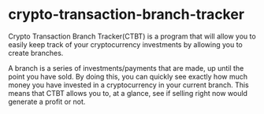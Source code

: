 # crypto-transaction-branch-tracker
Crypto Transaction Branch Tracker(CTBT) is a program that will allow you to easily keep track of your cryptocurrency investments by allowing you to create branches.

A branch is a series of investments/payments that are made, up until the point you have sold. By doing this, you can quickly see exactly how much money you have invested in a cryptocurrency in your current branch. This means that CTBT allows you to, at a glance, see if selling right now would generate a profit or not.
